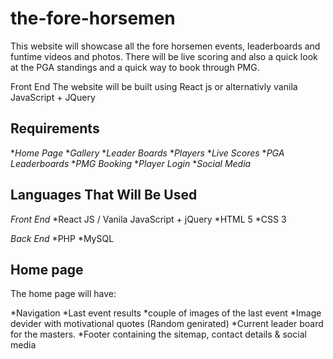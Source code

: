 # the-fore-horsemen

This website will showcase all the fore horsemen events, leaderboards and funtime videos and photos. There will be live scoring and also a quick look at the PGA standings and a quick way to book through PMG.

Front End
The website will be built using React js or alternativly vanila JavaScript + JQuery

## Requirements

**Home Page*
**Gallery*
**Leader Boards*
**Players*
**Live Scores*
**PGA Leaderboards*
**PMG Booking*
**Player Login*
**Social Media*

## Languages That Will Be Used

*Front End*
*React JS / Vanila JavaScript + jQuery
*HTML 5
*CSS 3

*Back End*
*PHP
*MySQL

## Home page

The home page will have:

*Navigation
*Last event results
*couple of images of the last event
*Image devider with motivational quotes (Random genirated)
*Current leader board for the masters.
*Footer containing the sitemap, contact details & social media